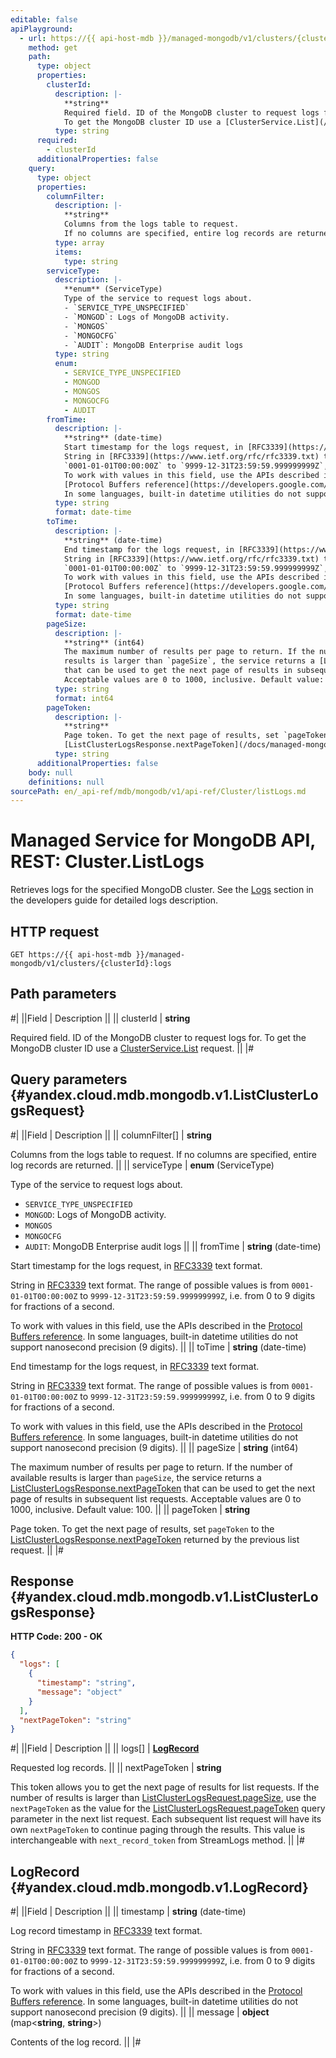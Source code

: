 ```yaml
---
editable: false
apiPlayground:
  - url: https://{{ api-host-mdb }}/managed-mongodb/v1/clusters/{clusterId}:logs
    method: get
    path:
      type: object
      properties:
        clusterId:
          description: |-
            **string**
            Required field. ID of the MongoDB cluster to request logs for.
            To get the MongoDB cluster ID use a [ClusterService.List](/docs/managed-mongodb/api-ref/Cluster/list#List) request.
          type: string
      required:
        - clusterId
      additionalProperties: false
    query:
      type: object
      properties:
        columnFilter:
          description: |-
            **string**
            Columns from the logs table to request.
            If no columns are specified, entire log records are returned.
          type: array
          items:
            type: string
        serviceType:
          description: |-
            **enum** (ServiceType)
            Type of the service to request logs about.
            - `SERVICE_TYPE_UNSPECIFIED`
            - `MONGOD`: Logs of MongoDB activity.
            - `MONGOS`
            - `MONGOCFG`
            - `AUDIT`: MongoDB Enterprise audit logs
          type: string
          enum:
            - SERVICE_TYPE_UNSPECIFIED
            - MONGOD
            - MONGOS
            - MONGOCFG
            - AUDIT
        fromTime:
          description: |-
            **string** (date-time)
            Start timestamp for the logs request, in [RFC3339](https://www.ietf.org/rfc/rfc3339.txt) text format.
            String in [RFC3339](https://www.ietf.org/rfc/rfc3339.txt) text format. The range of possible values is from
            `0001-01-01T00:00:00Z` to `9999-12-31T23:59:59.999999999Z`, i.e. from 0 to 9 digits for fractions of a second.
            To work with values in this field, use the APIs described in the
            [Protocol Buffers reference](https://developers.google.com/protocol-buffers/docs/reference/overview).
            In some languages, built-in datetime utilities do not support nanosecond precision (9 digits).
          type: string
          format: date-time
        toTime:
          description: |-
            **string** (date-time)
            End timestamp for the logs request, in [RFC3339](https://www.ietf.org/rfc/rfc3339.txt) text format.
            String in [RFC3339](https://www.ietf.org/rfc/rfc3339.txt) text format. The range of possible values is from
            `0001-01-01T00:00:00Z` to `9999-12-31T23:59:59.999999999Z`, i.e. from 0 to 9 digits for fractions of a second.
            To work with values in this field, use the APIs described in the
            [Protocol Buffers reference](https://developers.google.com/protocol-buffers/docs/reference/overview).
            In some languages, built-in datetime utilities do not support nanosecond precision (9 digits).
          type: string
          format: date-time
        pageSize:
          description: |-
            **string** (int64)
            The maximum number of results per page to return. If the number of available
            results is larger than `pageSize`, the service returns a [ListClusterLogsResponse.nextPageToken](/docs/managed-mongodb/api-ref/Cluster/listLogs#yandex.cloud.mdb.mongodb.v1.ListClusterLogsResponse)
            that can be used to get the next page of results in subsequent list requests.
            Acceptable values are 0 to 1000, inclusive. Default value: 100.
          type: string
          format: int64
        pageToken:
          description: |-
            **string**
            Page token. To get the next page of results, set `pageToken` to the
            [ListClusterLogsResponse.nextPageToken](/docs/managed-mongodb/api-ref/Cluster/listLogs#yandex.cloud.mdb.mongodb.v1.ListClusterLogsResponse) returned by the previous list request.
          type: string
      additionalProperties: false
    body: null
    definitions: null
sourcePath: en/_api-ref/mdb/mongodb/v1/api-ref/Cluster/listLogs.md
---
```


# Managed Service for MongoDB API, REST: Cluster.ListLogs

Retrieves logs for the specified MongoDB cluster.
See the [Logs](/yandex-mdb-guide/concepts/logs.html) section in the developers guide for detailed logs description.

## HTTP request

```
GET https://{{ api-host-mdb }}/managed-mongodb/v1/clusters/{clusterId}:logs
```

## Path parameters

#|
||Field | Description ||
|| clusterId | **string**

Required field. ID of the MongoDB cluster to request logs for.
To get the MongoDB cluster ID use a [ClusterService.List](/docs/managed-mongodb/api-ref/Cluster/list#List) request. ||
|#

## Query parameters {#yandex.cloud.mdb.mongodb.v1.ListClusterLogsRequest}

#|
||Field | Description ||
|| columnFilter[] | **string**

Columns from the logs table to request.
If no columns are specified, entire log records are returned. ||
|| serviceType | **enum** (ServiceType)

Type of the service to request logs about.

- `SERVICE_TYPE_UNSPECIFIED`
- `MONGOD`: Logs of MongoDB activity.
- `MONGOS`
- `MONGOCFG`
- `AUDIT`: MongoDB Enterprise audit logs ||
|| fromTime | **string** (date-time)

Start timestamp for the logs request, in [RFC3339](https://www.ietf.org/rfc/rfc3339.txt) text format.

String in [RFC3339](https://www.ietf.org/rfc/rfc3339.txt) text format. The range of possible values is from
`0001-01-01T00:00:00Z` to `9999-12-31T23:59:59.999999999Z`, i.e. from 0 to 9 digits for fractions of a second.

To work with values in this field, use the APIs described in the
[Protocol Buffers reference](https://developers.google.com/protocol-buffers/docs/reference/overview).
In some languages, built-in datetime utilities do not support nanosecond precision (9 digits). ||
|| toTime | **string** (date-time)

End timestamp for the logs request, in [RFC3339](https://www.ietf.org/rfc/rfc3339.txt) text format.

String in [RFC3339](https://www.ietf.org/rfc/rfc3339.txt) text format. The range of possible values is from
`0001-01-01T00:00:00Z` to `9999-12-31T23:59:59.999999999Z`, i.e. from 0 to 9 digits for fractions of a second.

To work with values in this field, use the APIs described in the
[Protocol Buffers reference](https://developers.google.com/protocol-buffers/docs/reference/overview).
In some languages, built-in datetime utilities do not support nanosecond precision (9 digits). ||
|| pageSize | **string** (int64)

The maximum number of results per page to return. If the number of available
results is larger than `pageSize`, the service returns a [ListClusterLogsResponse.nextPageToken](#yandex.cloud.mdb.mongodb.v1.ListClusterLogsResponse)
that can be used to get the next page of results in subsequent list requests.
Acceptable values are 0 to 1000, inclusive. Default value: 100. ||
|| pageToken | **string**

Page token. To get the next page of results, set `pageToken` to the
[ListClusterLogsResponse.nextPageToken](#yandex.cloud.mdb.mongodb.v1.ListClusterLogsResponse) returned by the previous list request. ||
|#

## Response {#yandex.cloud.mdb.mongodb.v1.ListClusterLogsResponse}

**HTTP Code: 200 - OK**

```json
{
  "logs": [
    {
      "timestamp": "string",
      "message": "object"
    }
  ],
  "nextPageToken": "string"
}
```

#|
||Field | Description ||
|| logs[] | **[LogRecord](#yandex.cloud.mdb.mongodb.v1.LogRecord)**

Requested log records. ||
|| nextPageToken | **string**

This token allows you to get the next page of results for list requests. If the number of results
is larger than [ListClusterLogsRequest.pageSize](#yandex.cloud.mdb.mongodb.v1.ListClusterLogsRequest), use the `nextPageToken` as the value
for the [ListClusterLogsRequest.pageToken](#yandex.cloud.mdb.mongodb.v1.ListClusterLogsRequest) query parameter in the next list request.
Each subsequent list request will have its own `nextPageToken` to continue paging through the results.
This value is interchangeable with `next_record_token` from StreamLogs method. ||
|#

## LogRecord {#yandex.cloud.mdb.mongodb.v1.LogRecord}

#|
||Field | Description ||
|| timestamp | **string** (date-time)

Log record timestamp in [RFC3339](https://www.ietf.org/rfc/rfc3339.txt) text format.

String in [RFC3339](https://www.ietf.org/rfc/rfc3339.txt) text format. The range of possible values is from
`0001-01-01T00:00:00Z` to `9999-12-31T23:59:59.999999999Z`, i.e. from 0 to 9 digits for fractions of a second.

To work with values in this field, use the APIs described in the
[Protocol Buffers reference](https://developers.google.com/protocol-buffers/docs/reference/overview).
In some languages, built-in datetime utilities do not support nanosecond precision (9 digits). ||
|| message | **object** (map<**string**, **string**>)

Contents of the log record. ||
|#
